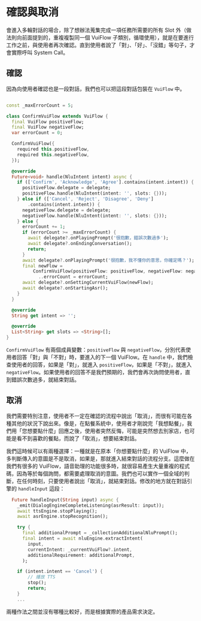 # 確認與取消

會進入多輪對話的場合，除了想辦法蒐集完成一項任務所需要的所有 Slot 外（做法則向前面提到的，重複複製同一個 VuiFlow 子類別，循環使用），就是在要進行工作之前，與使用者再次確認。直到使用者說了「對」、「好」、「沒錯」等句子，才會實際呼叫 System Call。

## 確認

因為向使用者確認也是一段對話，我們也可以把這段對話包裝在 `VuiFlow` 中。

```dart

const _maxErrorCount = 5;

class ConfirmVuiFlow extends VuiFlow {
  final VuiFlow positiveFlow;
  final VuiFlow negativeFlow;
  var errorCount = 0;

  ConfirmVuiFlow({
    required this.positiveFlow,
    required this.negativeFlow,
  });

  @override
  Future<void> handle(NluIntent intent) async {
    if (['Confirm', 'Acknowledge', 'Agree'].contains(intent.intent)) {
      positiveFlow.delegate = delegate;
      positiveFlow.handle(NluIntent(intent: '', slots: {}));
    } else if (['Cancel', 'Reject', 'Disagree', 'Deny']
        .contains(intent.intent)) {
      negativeFlow.delegate = delegate;
      negativeFlow.handle(NluIntent(intent: '', slots: {}));
    } else {
      errorCount += 1;
      if (errorCount >= _maxErrorCount) {
        await delegate?.onPlayingPrompt('很抱歉，錯誤次數過多');
        await delegate?.onEndingConversation();
        return;
      }
      await delegate?.onPlayingPrompt('很抱歉，我不懂你的意思，你確定嗎？');
      final newFlow =
          ConfirmVuiFlow(positiveFlow: positiveFlow, negativeFlow: negativeFlow)
            ..errorCount = errorCount;
      await delegate?.onSettingCurrentVuiFlow(newFlow);
      await delegate?.onStartingAsr();
    }
  }

  @override
  String get intent => '';

  @override
  List<String> get slots => <String>[];
}


```

`ConfirmVuiFlow` 有兩個成員變數：`positiveFlow` 與 `negativeFlow`，分別代表使用者回答「對」與「不對」時，要進入的下一個 VuiFlow。在 `handle` 中，我們檢查使用者的回答，如果是「對」，就進入 `positiveFlow`，如果是「不對」，就進入 `negativeFlow`。如果使用者的回答不是我們預期的，我們會再次詢問使用者，直到錯誤次數過多，就結束對話。

## 取消

我們需要特別注意，使用者不一定在確認的流程中說出「取消」，而很有可能在各種其他的狀況下說出來。像是，在點餐系統中，使用者才剛說完「我想點餐」，我們用「您想要點什麼」回應之後，使用者突然反悔，可能是突然想去別家店，也可能是看不到喜歡的餐點，而說了「取消」，想要結束對話。

我們這時候可以有兩種選擇：一種就是在原本「你想要點什麼」的 VuiFlow 中，多判斷傳入的意圖是不是取消，如果是，那就進入結束對話的流程分支。這麼做在我們有很多的 VuiFlow，語音助理的功能很多時，就很容易產生大量重複的程式碼，因為等於每個詢問，都需要處理取消的意圖。我們也可以實作一個全域的判斷，在任何時刻，只要使用者說出「取消」，就結束對話。修改的地方就在對話引擎的 `handleInput` 這段：

```dart
  Future handleInput(String input) async {
    _emit(DialogEngineCompleteListening(asrResult: input));
    await ttsEngine.stopPlaying();
    await asrEngine.stopRecognition();

    try {
      final additionalPrompt = _collectionAdditionalNluPrompt();
      final intent = await nluEngine.extractIntent(
        input,
        currentIntent: _currentVuiFlow?.intent,
        additionalRequirement: additionalPrompt,
      );

    if (intent.intent == 'Cancel') {
        // 播放 TTS
        stop();
        return;
    }
    ...

```

兩種作法之間並沒有哪種比較好，而是根據實際的產品需求決定。
